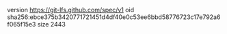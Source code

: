 version https://git-lfs.github.com/spec/v1
oid sha256:ebce375b3420771721451d4df40e0c53ee6bbd58776723c17e792a6f065f15e3
size 2443
